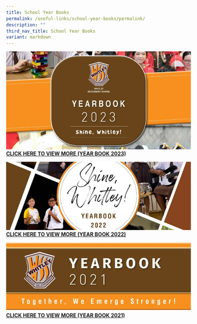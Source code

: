```yaml
---
title: School Year Books
permalink: /useful-links/school-year-books/permalink/
description: ""
third_nav_title: School Year Books
variant: markdown
---
```

![](/images/Whitley_Sec_2023__3_page_0001.jpg)
[**CLICK HERE TO VIEW MORE (YEAR BOOK 2023)**](https://drive.google.com/file/d/1XIYp4heCUF-ySVPczfemzQIdyzK4gmZE/view?usp=sharing)

![](/images/Whitley_Sec_2022_page_0001.jpg)
[**CLICK HERE TO VIEW MORE (YEAR BOOK 2022)**](https://drive.google.com/file/d/1v6sZrhsMBfNUwoX_Kp4oGkAbFZK0TLKG/view?usp=sharing)

![](/images/Whitley_Sec_2021_page_0001.jpg)
[**CLICK HERE TO VIEW MORE (YEAR BOOK 2021)**](https://drive.google.com/file/d/1ntgZQdU_-hJKLYbJbMe6QJGpuqYiZReP/view?usp=sharing)